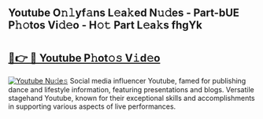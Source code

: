 ## Youtube O𝚗𝚕yf𝚊ns L𝚎a𝚔ed N𝚞𝚍es - Part-bUE P𝚑𝚘tos Vi𝚍𝚎o - H𝚘𝚝 Part L𝚎a𝚔s fhgYk

# <h2><a href="http://kf6hme.oniu.top/?m=Youtube">🔗👉 🔴 Youtube P𝚑ot𝚘𝚜 V𝚒d𝚎o</a></h2>

[![Youtube Nu𝚍e𝚜](https://i.imgur.com/0qMVB7G.gif)](http://kf6hme.oniu.top/?m=Youtube)
Social media influencer Youtube, famed for publishing dance and lifestyle information, featuring presentations and blogs. Versatile stagehand Youtube, known for their exceptional skills and accomplishments in supporting various aspects of live performances.  
